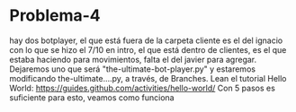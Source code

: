 # Problema-4
hay dos botplayer, el que está fuera de la carpeta cliente es el del ignacio con lo que se hizo el 7/10 en intro, el que está dentro de clientes, es el que estaba haciendo para movimientos, falta el del  javier para agregar. Dejaremos uno que será "the-ultimate-bot-player.py" y estaremos modificando the-ultimate....py, a través, de Branches. Lean el tutorial Hello World: https://guides.github.com/activities/hello-world/
Con 5 pasos es suficiente para esto, veamos como funciona
